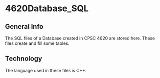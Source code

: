 # 4620Database_SQL

## General Info
The SQL files of a Database created in CPSC 4620 are stored here. These files create and fill some tables. 

## Technology
The language used in these files is C++.
